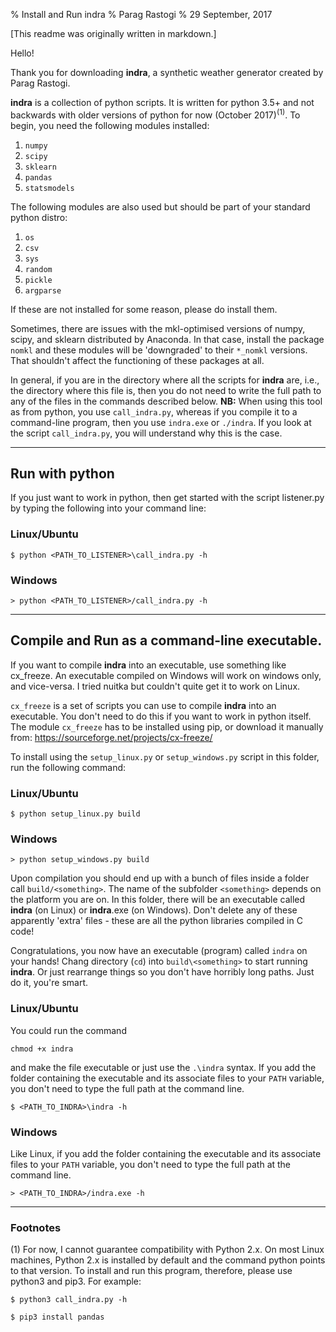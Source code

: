 % Install and Run indra
% Parag Rastogi
% 29 September, 2017

[This readme was originally written in markdown.]

Hello!

Thank you for downloading **indra**, a synthetic weather generator created by Parag Rastogi.

**indra** is a collection of python scripts. It is written for python 3.5+ and not backwards with older versions of python for now (October 2017)<sup>(1)</sup>. To begin, you need the following modules installed:

1. `numpy`
2. `scipy`
3. `sklearn`
4. `pandas`
5. `statsmodels`

The following modules are also used but should be part of your standard python distro:

1. `os`
2. `csv`
3. `sys`
4. `random`
5. `pickle`
6. `argparse`

If these are not installed for some reason, please do install them.

Sometimes, there are issues with the mkl-optimised versions of numpy, scipy, and sklearn distributed by Anaconda. In that case, install the package `nomkl` and these modules will be 'downgraded' to their `*_nomkl` versions. That shouldn't affect the functioning of these packages at all.

In general, if you are in the directory where all the scripts for **indra** are, i.e., the directory where this file is, then you do not need to write the full path to any of the files in the commands described below. __NB:__ When using this tool as from python, you use `call_indra.py`, whereas if you compile it to a command-line program, then you use `indra.exe` or `./indra`. If you look at the script `call_indra.py`, you will understand why this is the case.

--------------------

## Run with python

If you just want to work in python, then get started with the script listener.py by typing the following into your command line:

### Linux/Ubuntu

    $ python <PATH_TO_LISTENER>\call_indra.py -h

### Windows

    > python <PATH_TO_LISTENER>/call_indra.py -h

--------------------

## Compile and Run as a command-line executable.

If you want to compile **indra** into an executable, use something like cx_freeze. An executable compiled on Windows will work on windows only, and vice-versa. I tried nuitka but couldn't quite get it to work on Linux.

`cx_freeze` is a set of scripts you can use to compile **indra** into an executable. You don't need to do this if you want to work in python itself. The module `cx_freeze` has to be installed using pip, or download it manually from: https://sourceforge.net/projects/cx-freeze/

To install using the `setup_linux.py` or `setup_windows.py` script in this folder, run the following command:

### Linux/Ubuntu

    $ python setup_linux.py build

### Windows

    > python setup_windows.py build

Upon compilation you should end up with a bunch of files inside a folder call `build/<something>`. The name of the subfolder `<something>` depends on the platform you are on. In this folder, there will be an executable called **indra** (on Linux) or **indra**.exe (on Windows). Don't delete any of these apparently 'extra' files - these are all the python libraries compiled in C code!

Congratulations, you now have an executable (program) called `indra` on your hands! Chang directory (`cd`) into `build\<something>` to start running **indra**. Or just rearrange things so you don't have horribly long paths. Just do it, you're smart.

### Linux/Ubuntu

You could run the command

    chmod +x indra

and make the file executable or just use the `.\indra` syntax. If you add the folder containing the executable and its associate files to your `PATH` variable, you don't need to type the full path at the command line.

    $ <PATH_TO_INDRA>\indra -h

### Windows

Like Linux, if you add the folder containing the executable and its associate files to your `PATH` variable, you don't need to type the full path at the command line.

    > <PATH_TO_INDRA>/indra.exe -h

--------------------

### Footnotes

(1) For now, I cannot guarantee compatibility with Python 2.x. On most Linux machines, Python 2.x is installed by default and the command python points to that version. To install and run this program, therefore, please use python3 and pip3. For example:

    $ python3 call_indra.py -h

    $ pip3 install pandas

